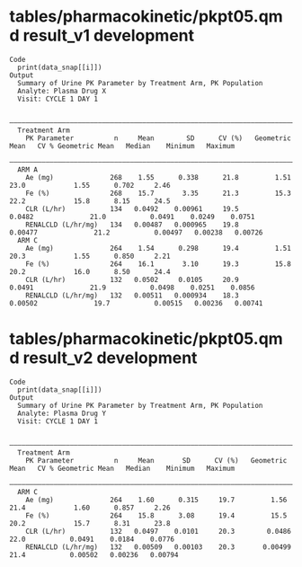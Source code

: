 # tables/pharmacokinetic/pkpt05.qmd result_v1 development

    Code
      print(data_snap[[i]])
    Output
      Summary of Urine PK Parameter by Treatment Arm, PK Population
      Analyte: Plasma Drug X 
      Visit: CYCLE 1 DAY 1
      
      —————————————————————————————————————————————————————————————————————————————————————————————————————————————————————————————
      Treatment Arm                                                                                                                
        PK Parameter          n     Mean        SD      CV (%)   Geometric Mean   CV % Geometric Mean   Median    Minimum   Maximum
      —————————————————————————————————————————————————————————————————————————————————————————————————————————————————————————————
      ARM A                                                                                                                        
        Ae (mg)              268    1.55      0.338      21.8         1.51               23.0            1.55      0.702     2.46  
        Fe (%)               268    15.7       3.35      21.3         15.3               22.2            15.8      8.15      24.5  
        CLR (L/hr)           134   0.0492    0.00961     19.5        0.0482              21.0           0.0491    0.0249    0.0751 
        RENALCLD (L/hr/mg)   134   0.00487   0.000965    19.8       0.00477              21.2           0.00497   0.00238   0.00726
      ARM C                                                                                                                        
        Ae (mg)              264    1.54      0.298      19.4         1.51               20.3            1.55      0.850     2.21  
        Fe (%)               264    16.1       3.10      19.3         15.8               20.2            16.0      8.50      24.4  
        CLR (L/hr)           132   0.0502     0.0105     20.9        0.0491              21.9           0.0498    0.0251    0.0856 
        RENALCLD (L/hr/mg)   132   0.00511   0.000934    18.3       0.00502              19.7           0.00515   0.00236   0.00741

# tables/pharmacokinetic/pkpt05.qmd result_v2 development

    Code
      print(data_snap[[i]])
    Output
      Summary of Urine PK Parameter by Treatment Arm, PK Population
      Analyte: Plasma Drug Y 
      Visit: CYCLE 1 DAY 1
      
      ————————————————————————————————————————————————————————————————————————————————————————————————————————————————————————————
      Treatment Arm                                                                                                               
        PK Parameter          n     Mean       SD      CV (%)   Geometric Mean   CV % Geometric Mean   Median    Minimum   Maximum
      ————————————————————————————————————————————————————————————————————————————————————————————————————————————————————————————
      ARM C                                                                                                                       
        Ae (mg)              264    1.60      0.315     19.7         1.56               21.4            1.60      0.857     2.26  
        Fe (%)               264    15.8      3.08      19.4         15.5               20.2            15.7      8.31      23.8  
        CLR (L/hr)           132   0.0497    0.0101     20.3        0.0486              22.0           0.0491    0.0184    0.0776 
        RENALCLD (L/hr/mg)   132   0.00509   0.00103    20.3       0.00499              21.4           0.00502   0.00236   0.00794

